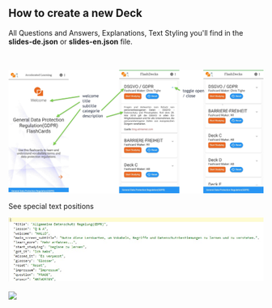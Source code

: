 
## How to create a new Deck  

All Questions and Answers, Explanations, Text Styling you'll find in the **slides-de.json** or **slides-en.json** file. 
<br>  
<br>  


<div align=left>
<img width="800" src="./images/homeFlash-1.jpg" />
</div>

See special text positions
 
<div align=left>
<img src="./images/deckDesc.jpg" />
</div>  

<br>  


<div align=left>
<img src="./images/json-01.jpg" />
</div>  



